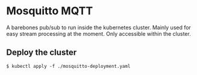 Mosquitto MQTT
=================================

A barebones pub/sub to run inside the kubernetes cluster. Mainly used for
easy stream processing at the moment. Only accessible within the cluster.

## Deploy the cluster
```
$ kubectl apply -f ./mosquitto-deployment.yaml
```
